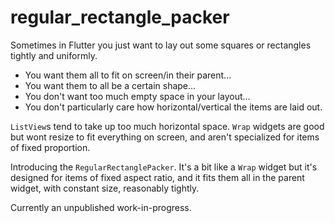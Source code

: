 # regular_rectangle_packer

Sometimes in Flutter you just want to lay out some squares or rectangles tightly and uniformly. 

- You want them all to fit on screen/in their parent...
- You want them to all be a certain shape...
- You don't want too much empty space in your layout...
- You don't particularly care how horizontal/vertical the items are laid out.

`ListView`s tend to take up too much horizontal space. `Wrap` widgets are good but wont resize to fit everything on screen, and aren't specialized for items of fixed proportion.

Introducing the `RegularRectanglePacker`. It's a bit like a `Wrap` widget but it's designed for items of fixed aspect ratio, and it fits them all in the parent widget, with constant size, reasonably tightly.

Currently an unpublished work-in-progress.
